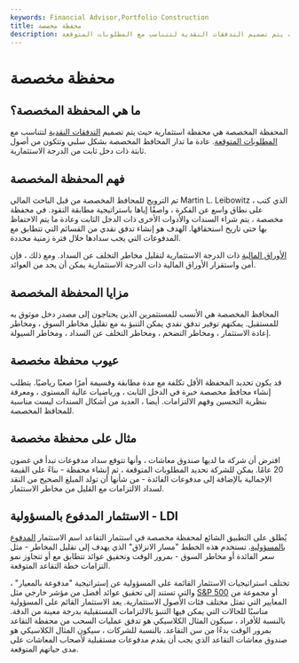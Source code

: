 ```yaml
---
keywords: Financial Advisor,Portfolio Construction
title: محفظة مخصصة
description: المحفظة المخصصة هي محفظة استثمارية حيث يتم تصميم التدفقات النقدية لتتناسب مع المطلوبات المتوقعة.
---
```


# محفظة مخصصة
## ما هي المحفظة المخصصة؟

المحفظة المخصصة هي محفظة استثمارية حيث يتم تصميم [التدفقات النقدية](/cashflow) لتتناسب مع [المطلوبات المتوقعة](/total-liabilities). عادة ما تدار المحافظ المخصصة بشكل سلبي وتتكون من أصول ثابتة ذات دخل ثابت من الدرجة الاستثمارية.

## فهم المحفظة المخصصة

تم الترويج للمحافظ المخصصة من قبل الباحث المالي Martin L. Leibowitz ، الذي كتب على نطاق واسع عن الفكرة ، واصفًا إياها باستراتيجية مطابقة النقود. في محفظة مخصصة ، يتم شراء السندات والأدوات الأخرى ذات الدخل الثابت وعادة ما يتم الاحتفاظ بها حتى تاريخ استحقاقها. الهدف هو إنشاء تدفق نقدي من القسائم التي تتطابق مع المدفوعات التي يجب سدادها خلال فترة زمنية محددة.

[الأوراق المالية](/security) ذات الدرجة الاستثمارية لتقليل مخاطر التخلف عن السداد. ومع ذلك ، فإن أمن واستقرار الأوراق المالية ذات الدرجة الاستثمارية يمكن أن يحد من العوائد.

## مزايا المحفظة المخصصة

المحافظ المخصصة هي الأنسب للمستثمرين الذين يحتاجون إلى مصدر دخل موثوق به للمستقبل. يمكنهم توفير تدفق نقدي يمكن التنبؤ به مع تقليل مخاطر السوق ، ومخاطر إعادة الاستثمار ، ومخاطر التضخم ، ومخاطر التخلف عن السداد ، ومخاطر السيولة.

## عيوب محفظة مخصصة

قد يكون تحديد المحفظة الأقل تكلفة مع مدة مطابقة وقسيمة أمرًا صعبًا رياضيًا. يتطلب إنشاء محافظ مخصصة خبرة في الدخل الثابت ، ورياضيات عالية المستوى ، ومعرفة بنظرية التحسين وفهم الالتزامات. أيضا ، العديد من أشكال السندات ليست مناسبة للمحافظ المخصصة.

## مثال على محفظة مخصصة

افترض أن شركة ما لديها صندوق معاشات ، وأنها تتوقع سداد مدفوعات تبدأ في غضون 20 عامًا. يمكن للشركة تحديد المطلوبات المتوقعة ، ثم إنشاء محفظة - بناءً على القيمة الإجمالية بالإضافة إلى مدفوعات الفائدة - من شأنها أن تولد المبلغ الصحيح من النقد لسداد الالتزامات مع القليل من مخاطر الاستثمار.

## الاستثمار المدفوع بالمسؤولية - LDI

يُطلق على التطبيق الشائع لمحفظة مخصصة في استثمار التقاعد اسم الاستثمار [المدفوع](/ldi) [بالمسؤولية](/ldi). تستخدم هذه الخطط "مسار الانزلاق" الذي يهدف إلى تقليل المخاطر - مثل سعر الفائدة أو مخاطر السوق - بمرور الوقت وتحقيق عوائد تتطابق مع أو تتجاوز نمو التزامات خطة التقاعد المتوقعة.

تختلف استراتيجيات الاستثمار القائمة على المسؤولية عن إستراتيجية "مدفوعة بالمعيار" ، والتي تستند إلى تحقيق عوائد أفضل من مؤشر خارجي مثل [S&P 500](/sp500) أو مجموعة من المعايير التي تمثل مختلف فئات الأصول الاستثمارية. يعد الاستثمار القائم على المسؤولية مناسبًا للحالات التي يمكن فيها التنبؤ بالالتزامات المستقبلية بدرجة معينة من الدقة. بالنسبة للأفراد ، سيكون المثال الكلاسيكي هو تدفق عمليات السحب من محفظة التقاعد بمرور الوقت بدءًا من سن التقاعد. بالنسبة للشركات ، سيكون المثال الكلاسيكي هو صندوق معاشات التقاعد الذي يجب أن يقدم مدفوعات مستقبلية لأصحاب المعاشات على مدى حياتهم المتوقعة.

